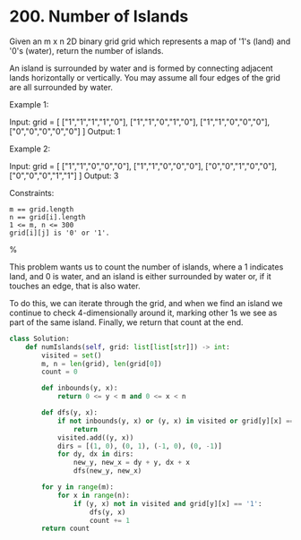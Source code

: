 # 200. Number of Islands

Given an m x n 2D binary grid grid which represents a map of '1's (land) and '0's (water), return the number of islands.

An island is surrounded by water and is formed by connecting adjacent lands horizontally or vertically. You may assume all four edges of the grid are all surrounded by water.

Example 1:

Input: grid = [
  ["1","1","1","1","0"],
  ["1","1","0","1","0"],
  ["1","1","0","0","0"],
  ["0","0","0","0","0"]
]
Output: 1

Example 2:

Input: grid = [
  ["1","1","0","0","0"],
  ["1","1","0","0","0"],
  ["0","0","1","0","0"],
  ["0","0","0","1","1"]
]
Output: 3

Constraints:

    m == grid.length
    n == grid[i].length
    1 <= m, n <= 300
    grid[i][j] is '0' or '1'.

%

This problem wants us to count the number of islands, where a 1 indicates
land, and 0 is water, and an island is either surrounded by water
or, if it touches an edge, that is also water.

To do this, we can iterate through the grid, and when we find an island
we continue to check 4-dimensionally around it, marking other 1s we see
as part of the same island.
Finally, we return that count at the end.


```python
class Solution:
    def numIslands(self, grid: list[list[str]]) -> int:
        visited = set()
        m, n = len(grid), len(grid[0])
        count = 0

        def inbounds(y, x):
            return 0 <= y < m and 0 <= x < n

        def dfs(y, x):
            if not inbounds(y, x) or (y, x) in visited or grid[y][x] == '0':
                return
            visited.add((y, x))
            dirs = [(1, 0), (0, 1), (-1, 0), (0, -1)]
            for dy, dx in dirs:
                new_y, new_x = dy + y, dx + x
                dfs(new_y, new_x)

        for y in range(m):
            for x in range(n):
                if (y, x) not in visited and grid[y][x] == '1':
                    dfs(y, x)
                    count += 1
        return count


```
